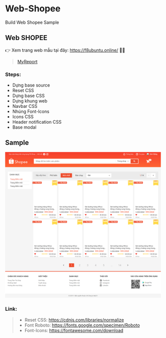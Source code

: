 # Web-Shopee
Build Web Shopee Sample
## Web SHOPEE
👉 Xem trang web mẫu tại đây: https://f8ubuntu.online/ 🎉🎉
> [MyReport](https://docs.google.com/document/d/17Dmw9fUJfpM4qIYk1pLFmWJRaSrR5O0e/edit#)

### Steps:
* Dựng base source 
* Reset CSS
* Dựng base CSS
* Dựng khung web
* Navbar CSS
* Nhúng Font-Icons
* Icons CSS
* Header notification CSS
* Base modal
## Sample
![Sample](./assets/img/Sample.png)
### Link:
> * Reset CSS: https://cdnjs.com/libraries/normalize
> * Font Roboto: https://fonts.google.com/specimen/Roboto
> * Font-Icons: https://fontawesome.com/download

